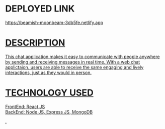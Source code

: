 <div><h1>DEPLOYED LINK</h1><a href="https://beamish-moonbeam-3db5fe.netlify.app/">https://beamish-moonbeam-3db5fe.netlify.app</>
<h1>DESCRIPTION</h1><p>This chat application makes it easy to communicate with people anywhere by sending and receiving messages in real time. With a web chat applictaion, users are able to receive the same engaging and lively interactions, just as they would in person.</p><h1>TECHNOLOGY USED</h1><p>FrontEnd: React JS</br>BackEnd: Node JS, Express JS, MongoDB</p></div>.
